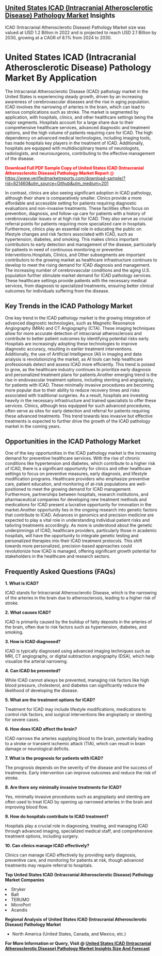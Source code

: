 <h2><a href="https://www.verifiedmarketreports.com/download-sample/?rid=821460&amp;utm_source=Github&amp;utm_medium=201" target="_blank">United States ICAD (Intracranial Atherosclerotic Disease) Pathology Market</a> Insights</h2><p>ICAD (Intracranial Atherosclerotic Disease) Pathology Market size was valued at USD 1.2 Billion in 2022 and is projected to reach USD 2.1 Billion by 2030, growing at a CAGR of 8.1% from 2024 to 2030.</p><p><h1>United States ICAD (Intracranial Atherosclerotic Disease) Pathology Market By Application</h1><p>The Intracranial Atherosclerotic Disease (ICAD) pathology market in the United States is experiencing steady growth, driven by an increasing awareness of cerebrovascular diseases and the rise in aging population. ICAD involves the narrowing of arteries in the brain, which can lead to serious complications such as stroke. The market is segmented by application, with hospitals, clinics, and other healthcare settings being the major segments. Hospitals account for a large share due to their comprehensive healthcare services, advanced diagnostic and treatment options, and the high volume of patients requiring care for ICAD. The high dependency on advanced medical technologies, including imaging tools, has made hospitals key players in the treatment of ICAD. Additionally, hospitals are equipped with multidisciplinary teams of neurologists, radiologists, and neurosurgeons, contributing to the effective management of the disease. <p><span class=""><span style="color: #ff0000;"><strong>Download Full PDF Sample Copy of United States ICAD (Intracranial Atherosclerotic Disease) Pathology Market Report</strong> @ </span><a href="https://www.verifiedmarketreports.com/download-sample/?rid=821460&amp;utm_source=Github&amp;utm_medium=201" target="_blank">https://www.verifiedmarketreports.com/download-sample/?rid=821460&amp;utm_source=Github&amp;utm_medium=201</a></span></p>In contrast, clinics are also seeing significant adoption in ICAD pathology, although their share is comparatively smaller. Clinics provide a more affordable and accessible setting for patients requiring diagnostic evaluations and non-invasive treatments. These facilities often focus on prevention, diagnosis, and follow-up care for patients with a history of cerebrovascular issues or at high risk for ICAD. They also serve as crucial referral points for patients requiring more specialized care in hospitals. Furthermore, clinics play an essential role in educating the public on lifestyle changes and risk factors associated with ICAD, such as hypertension, diabetes, and smoking. This makes clinics important contributors to early detection and management of the disease, particularly for patients in need of continuous monitoring or preventive interventions.Hospitals, Clinics, and Other subsegments are important contributors to the growing market as healthcare infrastructure continues to develop to meet the rising demand for ICAD diagnosis and management. The increasing number of cerebrovascular conditions and the aging U.S. population further stimulate market demand for ICAD pathology services. These healthcare settings provide patients with the necessary medical services, from diagnosis to specialized treatments, ensuring better clinical outcomes for individuals suffering from the disease.<h2>Key Trends in the ICAD Pathology Market</h2><p>One key trend in the ICAD pathology market is the growing integration of advanced diagnostic technologies, such as Magnetic Resonance Angiography (MRA) and CT Angiography (CTA). These imaging techniques allow for more accurate detection of intracranial atherosclerosis and contribute to better patient outcomes by identifying potential risks early. Hospitals are increasingly adopting these technologies to improve diagnostic accuracy, resulting in earlier treatment interventions. Additionally, the use of Artificial Intelligence (AI) in imaging and data analysis is revolutionizing the market, as AI tools can help healthcare professionals detect and assess ICAD more efficiently. This trend is poised to grow, as the healthcare industry continues to prioritize early diagnosis and personalized treatment plans for patients.Another emerging trend is the rise in endovascular treatment options, including stenting and angioplasty, for patients with ICAD. These minimally invasive procedures are becoming more popular due to their ability to reduce recovery times and risks associated with traditional surgeries. As a result, hospitals are investing heavily in the necessary infrastructure and trained specialists to offer these services. Clinics, although less equipped for such advanced procedures, often serve as sites for early detection and referral for patients requiring these advanced treatments. This trend towards less invasive but effective treatments is expected to further drive the growth of the ICAD pathology market in the coming years.</p><h2>Opportunities in the ICAD Pathology Market</h2><p>One of the key opportunities in the ICAD pathology market is the increasing demand for preventive healthcare services. With the rise of chronic conditions like hypertension and diabetes, which contribute to a higher risk of ICAD, there is a significant opportunity for clinics and other healthcare settings to focus on preventive measures, early diagnosis, and lifestyle modification programs. Healthcare providers who emphasize preventive care, patient education, and monitoring of at-risk populations are well-positioned to meet the growing demand for ICAD management. Furthermore, partnerships between hospitals, research institutions, and pharmaceutical companies for developing new treatment methods and medications for ICAD present a lucrative opportunity for innovation in the market.Another opportunity lies in the ongoing research into genetic factors that contribute to ICAD. Advances in genomics and precision medicine are expected to play a vital role in understanding individual patient risks and tailoring treatments accordingly. As more is understood about the genetic underpinnings of ICAD, healthcare providers, particularly those in academic hospitals, will have the opportunity to integrate genetic testing and personalized therapies into their ICAD treatment protocols. This shift towards more personalized, precision-based approaches could revolutionize how ICAD is managed, offering significant growth potential for stakeholders in the healthcare and research sectors.</p><h2>Frequently Asked Questions (FAQs)</h2><p><b>1. What is ICAD?</b></p><p>ICAD stands for Intracranial Atherosclerotic Disease, which is the narrowing of the arteries in the brain due to atherosclerosis, leading to a higher risk of stroke.</p><p><b>2. What causes ICAD?</b></p><p>ICAD is primarily caused by the buildup of fatty deposits in the arteries of the brain, often due to risk factors such as hypertension, diabetes, and smoking.</p><p><b>3. How is ICAD diagnosed?</b></p><p>ICAD is typically diagnosed using advanced imaging techniques such as MRI, CT angiography, or digital subtraction angiography (DSA), which help visualize the arterial narrowing.</p><p><b>4. Can ICAD be prevented?</b></p><p>While ICAD cannot always be prevented, managing risk factors like high blood pressure, cholesterol, and diabetes can significantly reduce the likelihood of developing the disease.</p><p><b>5. What are the treatment options for ICAD?</b></p><p>Treatment for ICAD may include lifestyle modifications, medications to control risk factors, and surgical interventions like angioplasty or stenting for severe cases.</p><p><b>6. How does ICAD affect the brain?</b></p><p>ICAD narrows the arteries supplying blood to the brain, potentially leading to a stroke or transient ischemic attack (TIA), which can result in brain damage or neurological deficits.</p><p><b>7. What is the prognosis for patients with ICAD?</b></p><p>The prognosis depends on the severity of the disease and the success of treatments. Early intervention can improve outcomes and reduce the risk of stroke.</p><p><b>8. Are there any minimally invasive treatments for ICAD?</b></p><p>Yes, minimally invasive procedures such as angioplasty and stenting are often used to treat ICAD by opening up narrowed arteries in the brain and improving blood flow.</p><p><b>9. How do hospitals contribute to ICAD treatment?</b></p><p>Hospitals play a crucial role in diagnosing, treating, and managing ICAD through advanced imaging, specialized medical staff, and comprehensive treatment options, including surgery.</p><p><b>10. Can clinics manage ICAD effectively?</b></p><p>Clinics can manage ICAD effectively by providing early diagnosis, preventive care, and monitoring for patients at risk, though advanced treatments may require referral to hospitals.</p></p><p><strong>Top United States ICAD (Intracranial Atherosclerotic Disease) Pathology Market Companies</strong></p><div data-test-id=""><p><li>Stryker</li><li> Balt</li><li> TERUMO</li><li> MicroPort</li><li> Acandis</li></p><div><strong>Regional Analysis of&nbsp;United States ICAD (Intracranial Atherosclerotic Disease) Pathology Market</strong></div><ul><li dir="ltr"><p dir="ltr">North America&nbsp;(United States, Canada, and Mexico, etc.)</p></li></ul><p><strong>For More Information or Query, Visit @&nbsp;</strong><strong><a href="https://www.verifiedmarketreports.com/product/icad-intracranial-atherosclerotic-disease-pathology-market/?utm_source=Github&amp;utm_medium=201" target="_blank">United States ICAD (Intracranial Atherosclerotic Disease) Pathology Market Insights Size And Forecast</a></strong></p></div>

